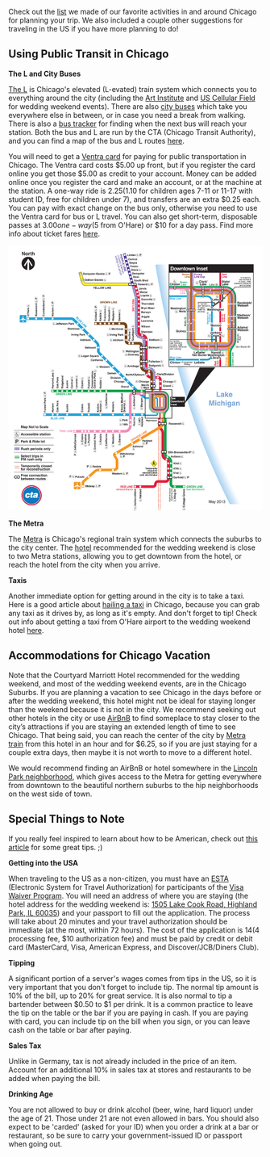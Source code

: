 Check out the [list](http://vacation.for.tobanika.us) we made of our favorite activities in and around Chicago for planning your trip.  We also included a couple other suggestions for traveling in the US if you have more planning to do!

## Using Public Transit in Chicago

**The L and City Buses**

[The L](http://www.transitchicago.com/riding_cta/how_to_guides/ridingthetrain.aspx) is Chicago's elevated (L-evated) train system which connects you to everything around the city (including the [Art Institute](../program#art) and [US Cellular Field](../program#baseball) for wedding weekend events).  There are also [city buses](http://www.transitchicago.com/riding_cta/how_to_guides/ridingthebus.aspx) which take you everywhere else in between, or in case you need a break from walking. There is also a [bus tracker](http://www.ctabustracker.com/bustime/home.jsp) for finding when the next bus will reach your station. Both the bus and L are run by the CTA (Chicago Transit Authority), and you can find a map of the bus and L routes [here](http://www.transitchicago.com/travel_information/maps/default.aspx?source_quicklinks=1).

You will need to get a [Ventra card](https://www.ventrachicago.com) for paying for public transportation in Chicago. The Ventra card costs $5.00 up front, but if you register the card online you get those $5.00 as credit to your account. Money can be added online once you register the card and make an account, or at the machine at the station. A one-way ride is $2.25 ($1.10 for children ages 7-11 or 11-17 with student ID, free for children under 7), and transfers are an extra $0.25 each. You can pay with exact change on the bus only, otherwise you need to use the Ventra card for bus or L travel. You can also get short-term, disposable passes at $3.00 one-way ($5 from O'Hare) or $10 for a day pass. Find more info about ticket fares [here](http://www.transitchicago.com/fares/).

![](cta_map.jpg)

**The Metra**

The [Metra](https://metrarail.com/metra/en/home.html) is Chicago's regional train system which connects the suburbs to the city center. The [hotel](../hotel) recommended for the wedding weekend is close to two Metra stations, allowing you to get downtown from the hotel, or reach the hotel from the city when you arrive.

**Taxis**

Another immediate option for getting around in the city is to take a taxi. Here is a good article about [hailing a taxi](https://www.evernote.com/shard/s34/sh/47750197-96da-44b1-a3ac-a399877e7cdd/2adf3f84ec7d210f) in Chicago, because you can grab any taxi as it drives by, as long as it's empty. And don't forget to tip! Check out info about getting a taxi from O'Hare airport to the wedding weekend hotel [here](../hotel#hoteltaxi).

## Accommodations for Chicago Vacation

Note that the Courtyard Marriott Hotel recommended for the wedding weekend, and most of the wedding weekend events, are in the Chicago Suburbs. If you are planning a vacation to see Chicago in the days before or after the wedding weekend, this hotel might not be ideal for staying longer than the weekend because it is not in the city. We recommend seeking out other hotels in the city or use [AirBnB](https://www.airbnb.com/s/Chicago--IL?s_tag=s-NqqC-U) to find someplace to stay closer to the city’s attractions if you are staying an extended length of time to see Chicago. That being said, you can reach the center of the city by [Metra train](https://metrarail.com/metra/en/home.html) from this hotel in an hour and for $6.25, so if you are just staying for a couple extra days, then maybe it is not worth to move to a different hotel.

We would recommend finding an AirBnB or hotel somewhere in the [Lincoln Park neighborhood](https://www.google.com/maps/place/Lincoln+Park,+Chicago,+IL,+USA), which gives access to the Metra for getting everywhere from downtown to the beautiful northern suburbs to the hip neighborhoods on the west side of town.

##  Special Things to Note

If you really feel inspired to learn about how to be American, check out [this article](https://www.tripadvisor.com/Travel-g191-c3541/United-States:Customs.Habits.And.Etiquette.html) for some great tips.  ;)

**Getting into the USA**

When traveling to the US as a non-citizen, you must have an [ESTA](https://esta.cbp.dhs.gov/esta/) (Electronic System for Travel Authorization) for participants of the [Visa Waiver Program](https://www.dhs.gov/visa-waiver-program). You will need an address of where you are staying (the hotel address for the wedding weekend is: [1505 Lake Cook Road, Highland Park, IL 60035](https://www.google.com/maps/place/Courtyard+Chicago+Highland+Park%2FNorthbrook)) and your passport to fill out the application. The process will take about 20 minutes and your travel authorization should be immediate (at the most, within 72 hours). The cost of the application is $14 ($4 processing fee, $10 authorization fee) and must be paid by credit or debit card (MasterCard, Visa, American Express, and Discover/JCB/Diners Club).

**Tipping**

A significant portion of a server's wages comes from tips in the US, so it is very important that you don't forget to include tip. The normal tip amount is 10% of the bill, up to 20% for great service. It is also normal to tip a bartender between $0.50 to $1 per drink. It is a common practice to leave the tip on the table or the bar if you are paying in cash.  If you are paying with card, you can include tip on the bill when you sign, or you can leave cash on the table or bar after paying.

**Sales Tax**

Unlike in Germany, tax is not already included in the price of an item.  Account for an additional 10% in sales tax at stores and restaurants to be added when paying the bill.

**Drinking Age**

You are not allowed to buy or drink alcohol (beer, wine, hard liquor) under the age of 21. Those under 21 are not even allowed in bars. You should also expect to be 'carded' (asked for your ID) when you order a drink at a bar or restaurant, so be sure to carry your government-issued ID or passport when going out.
